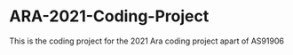 # ARA-2021-Coding-Project
This is the coding project for the 2021 Ara coding project apart of AS91906 
